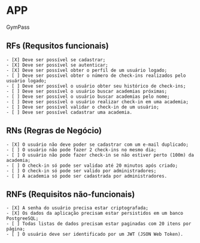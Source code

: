 # APP

GymPass 

## RFs (Requsitos funcionais)

    - [X] Deve ser possível se cadastrar;
    - [X] Deve ser possível se autenticar;
    - [X] Deve ser possível obter o perfil de um usuário logado;
    - [ ] Deve ser possível obter o número de check-ins realizados pelo usuário logado;
    - [ ] Deve ser possível o usuário obter seu histórico de check-ins;
    - [ ] Deve ser possível o usuário buscar academias próximas;
    - [ ] Deve ser possível o usuário buscar academias pelo nome;
    - [ ] Deve ser possível o usuário realizar check-in em uma academia;
    - [ ] Deve ser possível validar o check-in de um usuário;
    - [ ] Deve ser possível cadastrar uma academia. 

## RNs (Regras de Negócio)

    - [X] O usuário não deve poder se cadastrar com um e-mail duplicado;
    - [ ] O usuário não pode fazer 2 check-ins no mesmo dia;
    - [ ] O usuário não pode fazer check-in se não estiver perto (100m) da academia;
    - [ ] O check-in só pode ser validao até 20 minutos após criado;
    - [ ] O check-in só pode ser valido por administradores;
    - [ ] A academia só pode ser cadastrada por administradores.

## RNFs (Requisitos não-funcionais)

    - [X] A senha do usuário precisa estar criptografada;
    - [X] Os dados da aplicação precisam estar persistidos em um banco PostgreeSQL;
    - [ ] Todas listas de dados precisam estar paginadas com 20 itens por página;
    - [ ] O usuário deve ser identificado por um JWT (JSON Web Token).